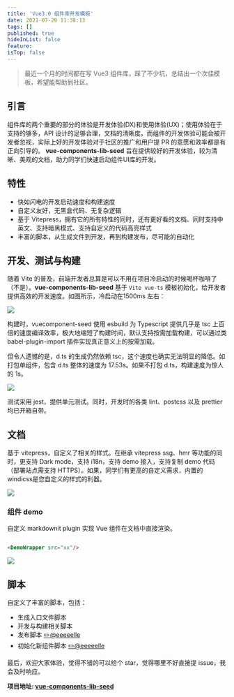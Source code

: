 ```yaml
---
title: 'Vue3.0 组件库开发模板'
date: 2021-07-20 11:38:13
tags: []
published: true
hideInList: false
feature: 
isTop: false
---
```


> 最近一个月的时间都在写 Vue3 组件库，踩了不少坑，总结出一个次佳模板，希望能帮助到社区。

## 引言

组件库的两个重要的部分的体验是开发体验(DX)和使用体验(UX)；使用体验在于支持的够多，API 设计的足够合理，文档的清晰度。而组件的开发体验可能会被开发者忽视，实际上好的开发体验对于社区的推广和用户提 PR 的意愿和效率都是有正向引导的。
**vue-components-lib-seed** 旨在提供较好的开发体验，较为清晰、美观的文档，助力同学们快速启动组件UI库的开发。

## 特性

- 快如闪电的开发启动速度和构建速度
- 自定义友好，无黑盒代码、无复杂逻辑
- 基于 Vitepress，拥有它的所有特性的同时，还有更好看的文档、同时支持中英文、支持暗黑模式、支持自定义的代码高亮样式
- 丰富的脚本，从生成文件到开发，再到构建发布，尽可能的自动化

## 开发、测试与构建

随着 Vite 的普及，前端开发者总算是可以不用在项目冷启动的时候喝杯咖啡了（不是）。**vue-components-lib-seed** 基于 `Vite vue-ts` 模板初始化，给开发者提供高效的开发速度。如图所示，冷启动在1500ms 左右：

![](https://pic2.zhimg.com/v2-7bba4c629847cbd7ec4acbb089ce393d_b.png)

构建时，vuecomponent-seed 使用 esbuild 为 Typescript 提供几乎是 tsc 上百倍的速度编译效率，极大地缩短了构建时间，默认支持按需加载构建，可以通过类 babel-plugin-import 插件实现真正意义上的按需加载。

但令人遗憾的是，d.ts 的生成仍然依赖 tsc，这个速度也确实无法明显的降低。如打包单组件，包含 d.ts 整体的速度为 17.53s。如果不打包 d.ts，构建速度为惊人的 1s。

![](https://pic2.zhimg.com/v2-7bba4c629847cbd7ec4acbb089ce393d_b.png)

测试采用 jest，提供单元测试。同时，开发时的各类 lint、postcss 以及 prettier 均已开箱自带。

## 文档

基于 vitepress，自定义了相关的样式。在继承 vitepress ssg、hmr 等功能的同时，更支持 Dark mode，支持 i18n，支持 demo 接入，支持复制 demo 代码（部署站点需支持 HTTPS）。如果，同学们有更高的自定义需求，内置的windicss是您自定义的样式的利器。

![](https://pic4.zhimg.com/v2-5141621c0afa00e3966a7b717cdc8897_b.png)

### 组件 demo

自定义 markdownit plugin 实现 Vue 组件在文档中直接渲染。

```html

<DemoWrapper src="xx"/>

```

![](https://pic4.zhimg.com/v2-2a848c01b15e994b73dc9b5e7e145f97_b.png)

## 脚本

自定义了丰富的脚本，包括：

- 生成入口文件脚本
- 开发与构建相关脚本
- 发布脚本 [✏️@eeeeelle](https://github.com/eeeeelle)
- 初始化新组件脚本 [✏️@eeeeelle](https://github.com/eeeeelle)

最后，欢迎大家体验，觉得不错的可以给个 star，觉得哪里不好直接提 issue，我会及时响应。

**项目地址: [vue-components-lib-seed](https://github.com/zouhangwithsweet/vue-components-lib-seed)**
